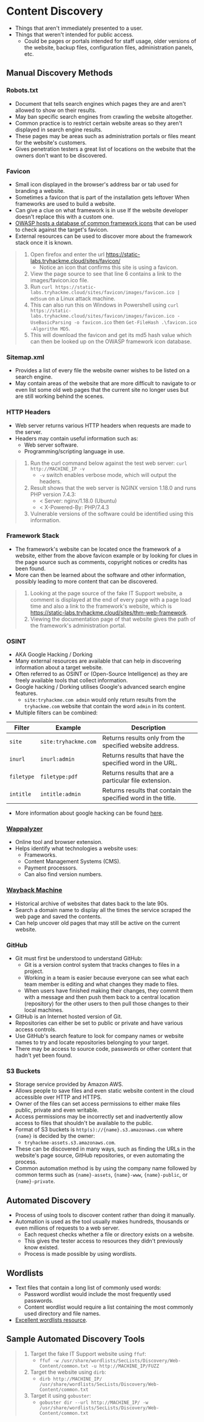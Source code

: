 # Content Discovery
* Things that aren't immediately presented to a user.
* Things that weren't intended for public access.
  * Could be pages or portals intended for staff usage, older versions of the website, backup files, configuration files, administration panels, etc.
## Manual Discovery Methods
### Robots.txt
* Document that tells search engines which pages they are and aren't allowed to show on their results.
* May ban specific search engines from crawling the website altogether. 
* Common practice is to restrict certain website areas so they aren't displayed in search engine results. 
* These pages may be areas such as administration portals or files meant for the website's customers.
* Gives penetration testers a great list of locations on the website that the owners don't want to be discovered.
### Favicon
* Small icon displayed in the browser's address bar or tab used for branding a website.
* Sometimes a favicon that is part of the installation gets leftover When frameworks are used to build a website.
* Can give a clue on what framework is in use If the website developer doesn't replace this with a custom one.
* [OWASP hosts a database of common framework icons](https://wiki.owasp.org/index.php/OWASP_favicon_database) that can be used to check against the target's favicon.
* External resources can be used to discover more about the framework stack once it is known.

> 1. Open firefox and enter the url https://static-labs.tryhackme.cloud/sites/favicon/
>    * Notice an icon that confirms this site is using a favicon.
> 3. View the page source to see that line 6 contains a link to the images/favicon.ico file.
> 4. Run `curl https://static-labs.tryhackme.cloud/sites/favicon/images/favicon.ico | md5sum` on a Linux attack machine.
> 5. This can also run this on Windows in Powershell using `curl https://static-labs.tryhackme.cloud/sites/favicon/images/favicon.ico -UseBasicParsing -o favicon.ico` then `Get-FileHash .\favicon.ico -Algorithm MD5`.
> 6. This will download the favicon and get its md5 hash value which can then be looked up on the OWASP framework icon database.

### Sitemap.xml
* Provides a list of every file the website owner wishes to be listed on a search engine.
* May contain areas of the website that are more difficult to navigate to or even list some old web pages that the current site no longer uses but are still working behind the scenes.
### HTTP Headers
* Web server returns various HTTP headers when requests are made to the server.
* Headers may contain useful information such as:
  * Web server software.
  * Programming/scripting language in use.

> 1. Run the curl command below against the test web server: `curl http://MACHINE_IP -v`
>    * `-v` switch enables verbose mode, which will output the headers.
> 3. Result shows that the web server is NGINX version 1.18.0 and runs PHP version 7.4.3:
>    * < Server: nginx/1.18.0 (Ubuntu)
>    * < X-Powered-By: PHP/7.4.3
> 5. Vulnerable versions of the software could be identified using this information. 
### Framework Stack
* The framework's website can be located once the framework of a website, either from the above favicon example or by looking for clues in the page source such as comments, copyright notices or credits has been found.
* More can then be learned about the software and other information, possibly leading to more content that can be discovered.

> 1. Looking at the page source of the fake IT Support website, a comment is displayed at the end of every page with a page load time and also a link to the framework's website, which is https://static-labs.tryhackme.cloud/sites/thm-web-framework.
> 2. Viewing the documentation page of that website gives the path of the framework's administration portal.

### OSINT
* AKA Google Hacking / Dorking
* Many external resources are available that can help in discovering information about a target website.
* Often referred to as OSINT or (Open-Source Intelligence) as they are freely available tools that collect information.
* Google hacking / Dorking utilises Google's advanced search engine features. 
  * `site:tryhackme.com admin` would only return results from the `tryhackme.com` website that contain the word `admin` in its content.
* Multiple filters can be combined:

| Filter | Example | Description
| --- | --- | ---
| `site` | `site:tryhackme.com` | Returns results only from the specified website address.
| `inurl` | `inurl:admin` | Returns results that have the specified word in the URL.
| `filetype` | `filetype:pdf` | Returns results that are a particular file extension.
| `intitle` | `intitle:admin` | Returns results that contain the specified word in the title.

* More information about google hacking can be found [here](https://en.wikipedia.org/wiki/Google_hacking).
### [Wappalyzer](https://www.wappalyzer.com/)
* Online tool and browser extension.
* Helps identify what technologies a website uses:
  * Frameworks.
  * Content Management Systems (CMS).
  * Payment processors.
  * Can also find version numbers.
### [Wayback Machine](https://archive.org/web/)
* Historical archive of websites that dates back to the late 90s.
* Search a domain name to display all the times the service scraped the web page and saved the contents.
* Can help uncover old pages that may still be active on the current website.
### GitHub
* Git must first be understood to understand GitHub:
  * Git is a version control system that tracks changes to files in a project.
  * Working in a team is easier because everyone can see what each team member is editing and what changes they made to files.
  * When users have finished making their changes, they commit them with a message and then push them back to a central location (repository) for the other users to then pull those changes to their local machines. 
* GitHub is an Internet hosted version of Git.
* Repositories can either be set to public or private and have various access controls.
* Use GitHub's search feature to look for company names or website names to try and locate repositories belonging to your target.
* There may be access to source code, passwords or other content that hadn't yet been found.
### S3 Buckets
* Storage service provided by Amazon AWS.
* Allows people to save files and even static website content in the cloud accessible over HTTP and HTTPS.
* Owner of the files can set access permissions to either make files public, private and even writable.
* Access permissions may be incorrectly set and inadvertently allow access to files that shouldn't be available to the public.
* Format of S3 buckets is `http(s)://{name}.s3.amazonaws.com` where `{name}` is decided by the owner:
  * `tryhackme-assets.s3.amazonaws.com`. 
* These can be discovered in many ways, such as finding the URLs in the website's page source, GitHub repositories, or even automating the process.
* Common automation method is by using the company name followed by common terms such as `{name}-assets`, `{name}-www`, `{name}-public`, or `{name}-private`.
## Automated Discovery
* Process of using tools to discover content rather than doing it manually.
* Automation is used as the tool usually makes hundreds, thousands or even millions of requests to a web server.
  * Each request checks whether a file or directory exists on a website.
  * This gives the tester access to resources they didn't previously know existed.
  * Process is made possible by using wordlists.
## Wordlists
* Text files that contain a long list of commonly used words:
  * Password wordlist would include the most frequently used passwords.
  * Content wordlist would require a list containing the most commonly used directory and file names. 
* [Excellent wordlists resource](https://github.com/danielmiessler/SecLists).

## Sample Automated Discovery Tools
> 1. Target the fake IT Support website using `ffuf`:
>    * `ffuf -w /usr/share/wordlists/SecLists/Discovery/Web-Content/common.txt -u http://MACHINE_IP/FUZZ`
> 3. Target the website using `dirb`:
>    * `dirb http://MACHINE_IP/ /usr/share/wordlists/SecLists/Discovery/Web-Content/common.txt`
> 5. Target it using `gobuster`:
>    * `gobuster dir --url http://MACHINE_IP/ -w /usr/share/wordlists/SecLists/Discovery/Web-Content/common.txt`      
